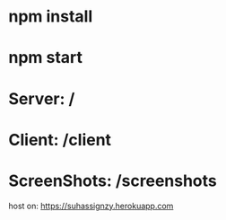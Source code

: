 # npm install
# npm start

# Server: /
# Client: /client
# ScreenShots: /screenshots

host on: https://suhassignzy.herokuapp.com
